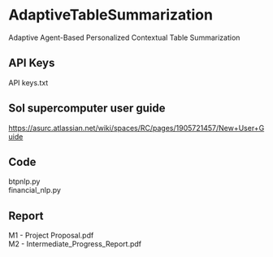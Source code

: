 # AdaptiveTableSummarization
Adaptive Agent-Based Personalized Contextual Table Summarization

## API Keys
API keys.txt

## Sol supercomputer user guide
https://asurc.atlassian.net/wiki/spaces/RC/pages/1905721457/New+User+Guide

## Code
btpnlp.py  
financial_nlp.py

## Report
M1 - Project Proposal.pdf  
M2 - Intermediate_Progress_Report.pdf
